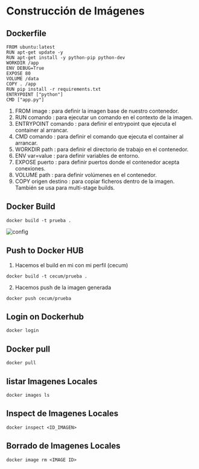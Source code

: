 
Construcción de Imágenes
========================

Dockerfile
----------
```
FROM ubuntu:latest
RUN apt-get update -y
RUN apt-get install -y python-pip python-dev
WORKDIR /app
ENV DEBUG=True
EXPOSE 80
VOLUME /data
COPY . /app
RUN pip install -r requirements.txt
ENTRYPOINT ["python"]
CMD ["app.py"]
```

1. FROM image : para definir la imagen base de nuestro contenedor.
2. RUN comando : para ejecutar un comando en el contexto de la imagen.
3. ENTRYPOINT comando : para definir el entrypoint que ejecuta el container al arrancar.
4. CMD comando : para definir el comando que ejecuta el container al arrancar.
5. WORKDIR path : para definir el directorio de trabajo en el contenedor.
6. ENV var=value : para definir variables de entorno.
7. EXPOSE puerto : para definir puertos donde el contenedor acepta conexiones.
8. VOLUME path : para definir volúmenes en el contenedor.
9. COPY origen destino : para copiar ficheros dentro de la imagen. También se usa para multi-stage builds.

Docker Build
------------
```
docker build -t prueba .
```

![config](https://image.prntscr.com/image/4_ajbm6zTMaqyjdK5taakw.png)

Push to Docker HUB
-------------------

1. Hacemos el build en mi con mi perfil (cecum)
```
docker build -t cecum/prueba .
```

2. Hacemos push de la imagen generada

```
docker push cecum/prueba
``` 
Login on Dockerhub
-------------------

```
docker login
```

Docker pull
-----------

```
docker pull
```

listar Imagenes Locales
-----------

```
docker images ls
```

Inspect de Imagenes Locales
-----------
```
docker inspect <ID_IMAGEN>
```

Borrado de Imagenes Locales
-----------
````
docker image rm <IMAGE ID>